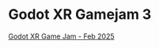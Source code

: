 # Godot XR Gamejam 3

[Godot XR Game Jam - Feb 2025](https://itch.io/jam/godot-xr-game-jam-feb-2025)

